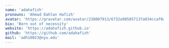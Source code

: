 ```yaml
---
name: 'adahafizh'
pronouns: 'Ahmad Dahlan Hafizh'
avatar: 'https://gravatar.com/avatar/238007913/6732a985057137a034ccaf0ac3946924.jpeg?size=256'
bio: 'Born out of necessity'
website: 'https://adahafizh.github.io'
github: 'https://github.com/adahafizh'
mail: 'adh10023@nyu.edu'
---
```

